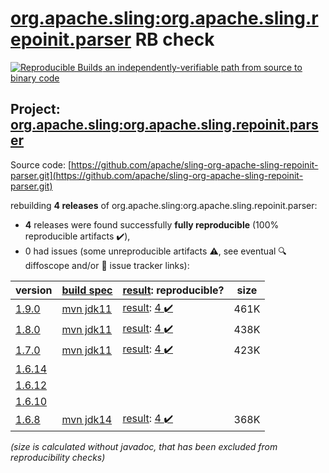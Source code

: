 [org.apache.sling:org.apache.sling.repoinit.parser](https://central.sonatype.com/artifact/org.apache.sling/org.apache.sling.repoinit.parser/versions) RB check
=======

[![Reproducible Builds](https://reproducible-builds.org/images/logos/rb.svg) an independently-verifiable path from source to binary code](https://reproducible-builds.org/)

## Project: [org.apache.sling:org.apache.sling.repoinit.parser](https://central.sonatype.com/artifact/org.apache.sling/org.apache.sling.repoinit.parser/versions)

Source code: [https://github.com/apache/sling-org-apache-sling-repoinit-parser.git](https://github.com/apache/sling-org-apache-sling-repoinit-parser.git)

rebuilding **4 releases** of org.apache.sling:org.apache.sling.repoinit.parser:
- **4** releases were found successfully **fully reproducible** (100% reproducible artifacts :heavy_check_mark:),
- 0 had issues (some unreproducible artifacts :warning:, see eventual :mag: diffoscope and/or :memo: issue tracker links):

| version | [build spec](/BUILDSPEC.md) | [result](https://reproducible-builds.org/docs/jvm/): reproducible? | size |
| -- | --------- | ------ | -- |
| [1.9.0](https://central.sonatype.com/artifact/org.apache.sling/org.apache.sling.repoinit.parser/1.9.0/pom) | [mvn jdk11](org.apache.sling.repoinit.parser-1.9.0.buildspec) | [result](org.apache.sling.repoinit.parser-1.9.0.buildinfo): [4 :heavy_check_mark: ](org.apache.sling.repoinit.parser-1.9.0.buildcompare) | 461K |
| [1.8.0](https://central.sonatype.com/artifact/org.apache.sling/org.apache.sling.repoinit.parser/1.8.0/pom) | [mvn jdk11](org.apache.sling.repoinit.parser-1.8.0.buildspec) | [result](org.apache.sling.repoinit.parser-1.8.0.buildinfo): [4 :heavy_check_mark: ](org.apache.sling.repoinit.parser-1.8.0.buildcompare) | 438K |
| [1.7.0](https://central.sonatype.com/artifact/org.apache.sling/org.apache.sling.repoinit.parser/1.7.0/pom) | [mvn jdk11](org.apache.sling.repoinit.parser-1.7.0.buildspec) | [result](org.apache.sling.repoinit.parser-1.7.0.buildinfo): [4 :heavy_check_mark: ](org.apache.sling.repoinit.parser-1.7.0.buildcompare) | 423K |
| [1.6.14](https://central.sonatype.com/artifact/org.apache.sling/org.apache.sling.repoinit.parser/1.6.14/pom) | | | |
| [1.6.12](https://central.sonatype.com/artifact/org.apache.sling/org.apache.sling.repoinit.parser/1.6.12/pom) | | | |
| [1.6.10](https://central.sonatype.com/artifact/org.apache.sling/org.apache.sling.repoinit.parser/1.6.10/pom) | | | |
| [1.6.8](https://central.sonatype.com/artifact/org.apache.sling/org.apache.sling.repoinit.parser/1.6.8/pom) | [mvn jdk14](org.apache.sling.repoinit.parser-1.6.8.buildspec) | [result](org.apache.sling.repoinit.parser-1.6.8.buildinfo): [4 :heavy_check_mark: ](org.apache.sling.repoinit.parser-1.6.8.buildcompare) | 368K |

<i>(size is calculated without javadoc, that has been excluded from reproducibility checks)</i>
